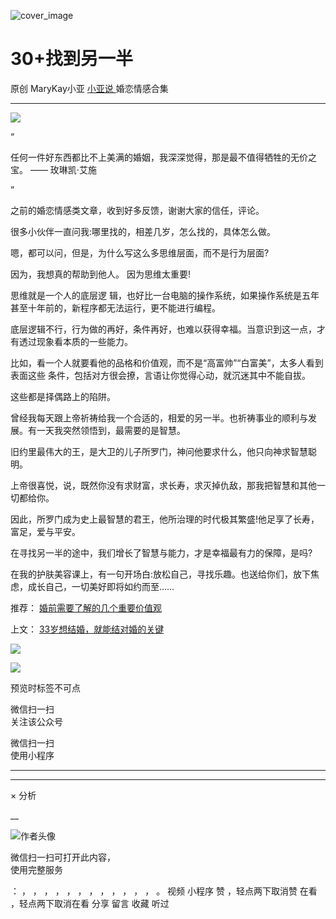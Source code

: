 ![cover_image](https://mmbiz.qlogo.cn/mmbiz_jpg/A8SKDch4cJG1D01JrgRMID3vgoEZobspCpXORS4G4dhX6zoPtjxS7dmtfo5BccquSAh0RGlZxBia18bZY0ib3fzw/0?wx_fmt=jpeg)

#  30+找到另一半

原创  MaryKay小亚  [ 小亚说 ](https://mp.weixin.qq.com/mp/appmsgalbum?__biz=MzUxNDAwNTk0MQ==&action=getalbum&album_id=2093731317958901761#wechat_redirect) 婚恋情感合集

__ _ _ _ _

![](https://mmbiz.qpic.cn/mmbiz_jpg/A8SKDch4cJG1D01JrgRMID3vgoEZobspuKZfERM0RFibu9rjalbqfQXOFdHCCqOHzFQzVZrdmMZb6fQdRZtmZeQ/640?wx_fmt=jpeg)

  

“

任何一件好东西都比不上美满的婚姻，我深深觉得，那是最不值得牺牲的无价之宝。 —— 玫琳凯·艾施

”  

之前的婚恋情感类文章，收到好多反馈，谢谢大家的信任，评论。

  

很多小伙伴一直问我:哪里找的，相差几岁，怎么找的，具体怎么做。

  

嗯，都可以问，但是，为什么写这么多思维层面，而不是行为层面?

  

因为，我想真的帮助到他人。  因为思维太重要!

  

思维就是一个人的底层逻  辑，也好比一台电脑的操作系统，如果操作系统是五年甚至十年前的，新程序都无法运行，更不能进行编程。

  

底层逻辑不行，行为做的再好，条件再好，也难以获得幸福。当意识到这一点，才有透过现象看本质的一些能力。

  

比如，看一个人就要看他的品格和价值观，而不是“高富帅”“白富美”，太多人看到表面这些  条件，包括对方很会撩，言语让你觉得心动，就沉迷其中不能自拔。

  

这些都是择偶路上的陷阱。

  

曾经我每天跟上帝祈祷给我一个合适的，相爱的另一半。也祈祷事业的顺利与发展。有一天我突然领悟到，最需要的是智慧。

  

旧约里最伟大的王，是大卫的儿子所罗门，神问他要求什么，他只向神求智慧聪明。

  

上帝很喜悦，说，既然你没有求财富，求长寿，求灭掉仇敌，那我把智慧和其他一切都给你。

  

因此，所罗门成为史上最智慧的君王，他所治理的时代极其繁盛!他足享了长寿，富足，爱与平安。

  

在寻找另一半的途中，我们增长了智慧与能力，才是幸福最有力的保障，是吗?

  

在我的护肤美容课上，有一句开场白:放松自己，寻找乐趣。也送给你们，放下焦虑，成长自己，一切美好即将如约而至……

  

推荐： [ 婚前需要了解的几个重要价值观
](http://mp.weixin.qq.com/s?__biz=MzUxNDAwNTk0MQ==&mid=2247484479&idx=1&sn=6037dd7cb9416ed7e23c7a6322e7e296&chksm=f94dcae5ce3a43f373cc160a6ea53831c7ff049edd282abad43e0046fb9f34e48ad0b9d355b8&scene=21#wechat_redirect)  

上文： [ 33岁想结婚，就能结对婚的关键
](http://mp.weixin.qq.com/s?__biz=MzUxNDAwNTk0MQ==&mid=2247484497&idx=1&sn=c76016050056848f9e9bc79f5b8b577a&chksm=f94dca8bce3a439dc9caaaee6f0220fa1b6eef539bc328845a47b0509dc16d187fd36a1d40c9&scene=21#wechat_redirect)

![](https://mmbiz.qpic.cn/mmbiz_gif/b96CibCt70iaZ7Bia3Wm91cEuWhERXfCYjTia9tf7aMjVBNRETSa2NpGjCV6tyNvgCLos8LBgwEgxcwaIw8zdOsG7A/640?wx_fmt=gif)

![](https://mmbiz.qpic.cn/mmbiz_jpg/A8SKDch4cJEicCnqTxiatgGquhIicZ1wJ1Dth5YOOzoYV7U4N3HmiaO0vVAzjOpBVdtF0gnL632Fc7HqiaDmgveQDEw/640?wx_fmt=jpeg)

预览时标签不可点

微信扫一扫  
关注该公众号



微信扫一扫  
使用小程序

****



****



×  分析

__

![作者头像](http://mmbiz.qpic.cn/mmbiz_png/A8SKDch4cJE0KicTMyrVCx3VLqEgic5sJ1V5QeGZTibG9GLZlSCXSj5ByXNkib5PBrZVMkI41KKxgwE1K9gfypUeRg/0?wx_fmt=png)

微信扫一扫可打开此内容，  
使用完整服务

：  ，  ，  ，  ，  ，  ，  ，  ，  ，  ，  ，  ，  。  视频  小程序  赞  ，轻点两下取消赞  在看  ，轻点两下取消在看
分享  留言  收藏  听过

